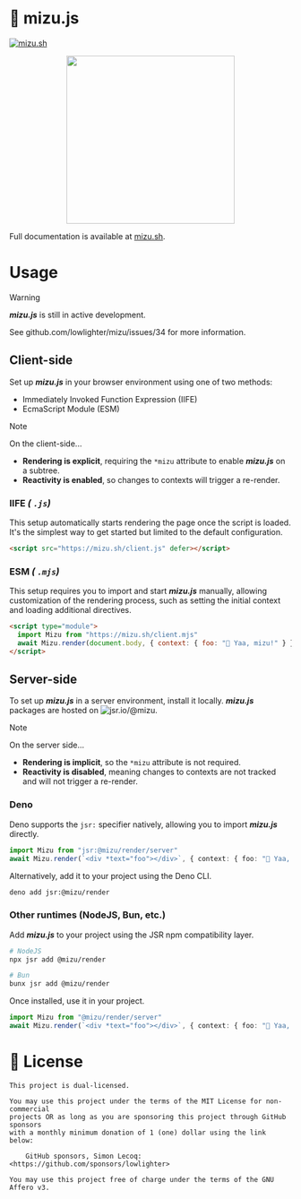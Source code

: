 # 🌊 mizu.js

[![mizu.sh](https://img.shields.io/badge/%F0%9F%8C%8A-mizu.sh-black?labelColor=black)](https://mizu.sh)

<p align="center"><a href="https://mizu.sh"><img src="https://mizu.sh/logo.png" width="300"></a></p>

Full documentation is available at [mizu.sh](https://mizu.sh).

<!-- @mizu/www/html/mizu/usage.html -->

# Usage

> [!WARNING]
>
> _**mizu.js**_ is still in active development.
>
> See github.com/lowlighter/mizu/issues/34 for more information.

## Client-side

Set up _**mizu.js**_ in your browser environment using one of two methods:

- Immediately Invoked Function Expression (IIFE)
- EcmaScript Module (ESM)

> [!NOTE]
>
> On the client-side...
>
> - **Rendering is explicit**, requiring the `*mizu` attribute to enable _**mizu.js**_ on a subtree.
> - **Reactivity is enabled**, so changes to contexts will trigger a re-render.

### IIFE _( `.js`)_

This setup automatically starts rendering the page once the script is loaded. It's the simplest way to get started but limited to the default configuration.

```html
<script src="https://mizu.sh/client.js" defer></script>
```

### ESM _( `.mjs`)_

This setup requires you to import and start _**mizu.js**_ manually, allowing customization of the rendering process, such as setting the initial context and loading additional directives.

```html
<script type="module">
  import Mizu from "https://mizu.sh/client.mjs"
  await Mizu.render(document.body, { context: { foo: "🌊 Yaa, mizu!" } })
</script>
```

## Server-side

To set up _**mizu.js**_ in a server environment, install it locally. _**mizu.js**_ packages are hosted on ![jsr.io/@mizu](https://jsr.io/@mizu).

> [!NOTE]
>
> On the server side...
>
> - **Rendering is implicit**, so the `*mizu` attribute is not required.
> - **Reactivity is disabled**, meaning changes to contexts are not tracked and will not trigger a re-render.

### Deno

Deno supports the `jsr:` specifier natively, allowing you to import _**mizu.js**_ directly.

```ts
import Mizu from "jsr:@mizu/render/server"
await Mizu.render(`<div *text="foo"></div>`, { context: { foo: "🌊 Yaa, mizu!" } })
```

Alternatively, add it to your project using the Deno CLI.

```bash
deno add jsr:@mizu/render
```

### Other runtimes (NodeJS, Bun, etc.)

Add _**mizu.js**_ to your project using the JSR npm compatibility layer.

```bash
# NodeJS
npx jsr add @mizu/render
```

```bash
# Bun
bunx jsr add @mizu/render
```

Once installed, use it in your project.

```ts
import Mizu from "@mizu/render/server"
await Mizu.render(`<div *text="foo"></div>`, { context: { foo: "🌊 Yaa, mizu!" } })
```

<!-- @mizu/www/html/mizu/usage.html -->

# 📜 License

```
This project is dual-licensed.

You may use this project under the terms of the MIT License for non-commercial
projects OR as long as you are sponsoring this project through GitHub sponsors
with a monthly minimum donation of 1 (one) dollar using the link below:

    GitHub sponsors, Simon Lecoq: <https://github.com/sponsors/lowlighter>

You may use this project free of charge under the terms of the GNU Affero v3.
```
